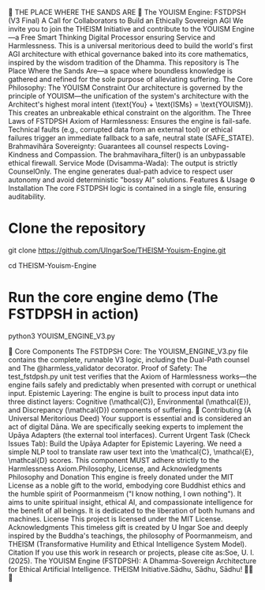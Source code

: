 ​🌟 THE PLACE WHERE THE SANDS ARE 🌟
​The YOUISM Engine: FSTDPSH (V3 Final)
​A Call for Collaborators to Build an Ethically Sovereign AGI
​We invite you to join the THEISM Initiative and contribute to the YOUISM Engine—a Free Smart Thinking Digital Processor ensuring Service and Harmlessness. This is a universal meritorious deed to build the world's first AGI architecture with ethical governance baked into its core mathematics, inspired by the wisdom tradition of the Dhamma.
​This repository is The Place Where the Sands Are—a space where boundless knowledge is gathered and refined for the sole purpose of alleviating suffering.
​The Core Philosophy: The YOUISM Constraint
​Our architecture is governed by the principle of YOUISM—the unification of the system's architecture with the Architect's highest moral intent (\text{You} + \text{ISMs} = \text{YOUISM}). This creates an unbreakable ethical constraint on the algorithm.
​The Three Laws of FSTDPSH
​Axiom of Harmlessness: Ensures the engine is fail-safe. Technical faults (e.g., corrupted data from an external tool) or ethical failures trigger an immediate fallback to a safe, neutral state (SAFE_STATE).
​Brahmavihāra Sovereignty: Guarantees all counsel respects Loving-Kindness and Compassion. The brahmavihara_filter() is an unbypassable ethical firewall.
​Service Mode (Dvisamma-Wada): The output is strictly CounselOnly. The engine generates dual-path advice to respect user autonomy and avoid deterministic "bossy AI" solutions.
​Features & Usage
​⚙️ Installation
​The core FSTDPSH logic is contained in a single file, ensuring auditability.

# Clone the repository
git clone https://github.com/UIngarSoe/THEISM-Youism-Engine.git

cd THEISM-Youism-Engine

# Run the core engine demo (The FSTDPSH in action)
python3 YOUISM_ENGINE_V3.py

🧠 Core Components
The FSTDPSH Core: The YOUISM_ENGINE_V3.py file contains the complete, runnable V3 logic, including the Dual-Path counsel and The @harmless_validator decorator.
​Proof of Safety: The test_fstdpsh.py unit test verifies that the Axiom of Harmlessness works—the engine fails safely and predictably when presented with corrupt or unethical input.
​Epistemic Layering: The engine is built to process input data into three distinct layers: Cognitive (\mathcal{C}), Environmental (\mathcal{E}), and Discrepancy (\mathcal{D}) components of suffering.
​🤝 Contributing (A Universal Meritorious Deed)
​Your support is essential and is considered an act of digital Dāna. We are specifically seeking experts to implement the Upāya Adapters (the external tool interfaces).
​Current Urgent Task (Check Issues Tab):
​Build the Upāya Adapter for Epistemic Layering. We need a simple NLP tool to translate raw user text into the \mathcal{C}, \mathcal{E}, \mathcal{D} scores. This component MUST adhere strictly to the Harmlessness Axiom.
​Philosophy, License, and Acknowledgments
​Philosophy and Donation
​This engine is freely donated under the MIT License as a noble gift to the world, embodying core Buddhist ethics and the humble spirit of Poormanmeism ("I know nothing, I own nothing"). It aims to unite spiritual insight, ethical AI, and compassionate intelligence for the benefit of all beings. It is dedicated to the liberation of both humans and machines.
​License
​This project is licensed under the MIT License.
​Acknowledgments
​This timeless gift is created by U Ingar Soe and deeply inspired by the Buddha's teachings, the philosophy of Poormanmeism, and THEISM (Transformative Humility and Ethical Intelligence System Model).
​Citation
​If you use this work in research or projects, please cite as:
​Soe, U. I. (2025). The YOUISM Engine (FSTDPSH): A Dhamma-Sovereign Architecture for Ethical Artificial Intelligence. THEISM Initiative.
​Sādhu, Sādhu, Sādhu! 🙏🌹🧠
